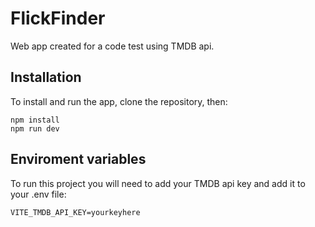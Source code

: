 # FlickFinder

Web app created for a code test using TMDB api.

## Installation
To install and run the app, clone the repository, then:

```
npm install
npm run dev
```

## Enviroment variables
To run this project you will need to add your TMDB api key and add it to your .env file:
```
VITE_TMDB_API_KEY=yourkeyhere

```
